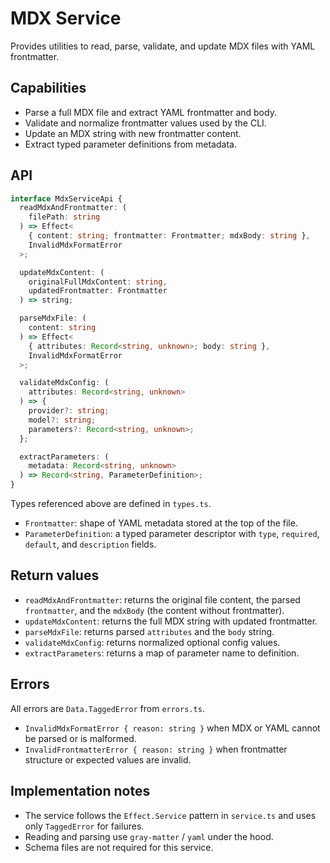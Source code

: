 # MDX Service

Provides utilities to read, parse, validate, and update MDX files with
YAML frontmatter.

## Capabilities

- Parse a full MDX file and extract YAML frontmatter and body.
- Validate and normalize frontmatter values used by the CLI.
- Update an MDX string with new frontmatter content.
- Extract typed parameter definitions from metadata.

## API

```ts
interface MdxServiceApi {
  readMdxAndFrontmatter: (
    filePath: string
  ) => Effect<
    { content: string; frontmatter: Frontmatter; mdxBody: string },
    InvalidMdxFormatError
  >;

  updateMdxContent: (
    originalFullMdxContent: string,
    updatedFrontmatter: Frontmatter
  ) => string;

  parseMdxFile: (
    content: string
  ) => Effect<
    { attributes: Record<string, unknown>; body: string },
    InvalidMdxFormatError
  >;

  validateMdxConfig: (
    attributes: Record<string, unknown>
  ) => {
    provider?: string;
    model?: string;
    parameters?: Record<string, unknown>;
  };

  extractParameters: (
    metadata: Record<string, unknown>
  ) => Record<string, ParameterDefinition>;
}
```

Types referenced above are defined in `types.ts`.

- `Frontmatter`: shape of YAML metadata stored at the top of the file.
- `ParameterDefinition`: a typed parameter descriptor with `type`,
  `required`, `default`, and `description` fields.

## Return values

- `readMdxAndFrontmatter`: returns the original file content, the parsed
  `frontmatter`, and the `mdxBody` (the content without frontmatter).
- `updateMdxContent`: returns the full MDX string with updated
  frontmatter.
- `parseMdxFile`: returns parsed `attributes` and the `body` string.
- `validateMdxConfig`: returns normalized optional config values.
- `extractParameters`: returns a map of parameter name to definition.

## Errors

All errors are `Data.TaggedError` from `errors.ts`.

- `InvalidMdxFormatError { reason: string }` when MDX or YAML cannot be
  parsed or is malformed.
- `InvalidFrontmatterError { reason: string }` when frontmatter
  structure or expected values are invalid.

## Implementation notes

- The service follows the `Effect.Service` pattern in
  `service.ts` and uses only `TaggedError` for failures.
- Reading and parsing use `gray-matter` / `yaml` under the hood.
- Schema files are not required for this service.
